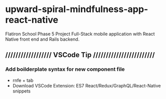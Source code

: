 # upward-spiral-mindfulness-app-react-native
Flatiron School Phase 5 Project
Full-Stack mobile application with React Native front end and Rails backend.


## //////////////////  VSCode Tip  ////////////////////////
### Add boilderplate syntax for new component file
* rnfe + tab
* Download VSCode Extension: ES7 React/Redux/GraphQL/React-Native snippets